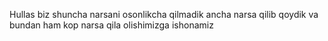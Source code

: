 Hullas biz shuncha narsani osonlikcha qilmadik ancha narsa qilib qoydik va bundan ham kop narsa qila olishimizga ishonamiz